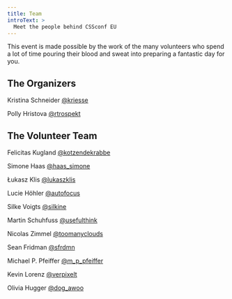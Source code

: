 ```yaml
---
title: Team
introText: >
  Meet the people behind CSSconf EU
---
```


This event is made possible by the work of the many volunteers who spend a lot of time pouring their blood and sweat into preparing a fantastic day for you.

## The Organizers

Kristina Schneider [@kriesse](https://twitter.com/kriesse)

Polly Hristova [@rtrospekt](https://twitter.com/rtrospekt)

## The Volunteer Team

Felicitas Kugland [@kotzendekrabbe](https://twitter.com/kotzendekrabbe)

Simone Haas [@haas_simone](https://twitter.com/haas_simone)

Łukasz Klis [@lukaszklis](https://twitter.com/lukaszklis)

Lucie Höhler [@autofocus](https://twitter.com/autofocus)

Silke Voigts [@silkine](https://twitter.com/silkine)

Martin Schuhfuss [@usefulthink](https://twitter.com/usefulthink)

Nicolas Zimmel [@toomanyclouds](https://twitter.com/toomanyclouds)

Sean Fridman [@sfrdmn](https://twitter.com/sfrdmn)

Michael P. Pfeiffer [@m_p_pfeiffer](https://twitter.com/m_p_pfeiffer)

Kevin Lorenz [@verpixelt](https://twitter.com/verpixelt)

Olivia Hugger [@dog_awoo](https://twitter.com/dog_awoo)
